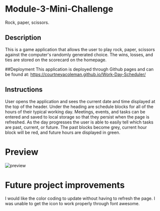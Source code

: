 # Module-3-Mini-Challenge
  Rock, paper, scissors.

##  Description
This is a game application that allows the user to play rock, paper, scissors against the computer's randomly generated choice. The wins, losses, and ties are stored on the scorecard on the homepage. 

##Deployment
This application is deployed through Github pages and can be found at:
https://courtneyacoleman.github.io/Work-Day-Scheduler/

## Instructions

User opens the application and sees the current date and time displayed at the top of the header.  Under the heading are schedule blocks for all of the hours of their typical working day.  Meetings, events, and tasks can be entered and saved to local storage so that they persist when the page is refreshed.  As the day progresses the user is able to easily tell which tasks are past, current, or future.  The past blocks become grey, current hour block will be red, and future hours are displayed in green.

# Preview

![preview](./assets/images/Work%20Day%20Scheduler.gif)

# Future project improvements

I would like the color coding to update without having to refresh the page. I was unable to get the icon to work properly through font awesome.


